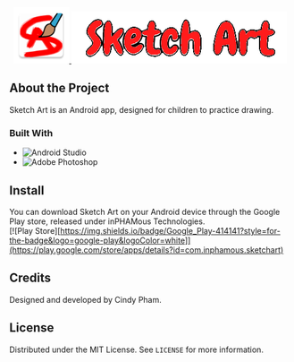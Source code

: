<!-- PROJECT LOGO -->
<br />
<div align="center">
  <a href="https://play.google.com/store/apps/details?id=com.inphamous.sketchart">
    <img src="https://github.com/phamcindy619/SketchArt/blob/master/app/src/main/sketchart_launcher-web.png" width="100" height="100">
  </a>
  <a href="https://github.com/phamcindy619/SketchArt">
    <img src="https://github.com/phamcindy619/SketchArt/blob/master/app/src/main/res/drawable/gamelogo.png">
  </a>
</div>

## About the Project
Sketch Art is an Android app, designed for children to practice drawing.

### Built With
* ![Android Studio](https://img.shields.io/badge/Android%20Studio-3DDC84.svg?style=for-the-badge&logo=android-studio&logoColor=white)
* ![Adobe Photoshop](https://img.shields.io/badge/adobe%20photoshop-%2331A8FF.svg?style=for-the-badge&logo=adobe%20photoshop&logoColor=white)

## Install
You can download Sketch Art on your Android device through the Google Play store, released under inPHAMous Technologies.
<br />
[![Play Store][https://img.shields.io/badge/Google_Play-414141?style=for-the-badge&logo=google-play&logoColor=white]](https://play.google.com/store/apps/details?id=com.inphamous.sketchart)

## Credits
Designed and developed by Cindy Pham.

<!-- LICENSE -->
## License

Distributed under the MIT License. See `LICENSE` for more information.
